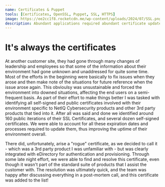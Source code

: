 ```yaml
---
name: Certificates & Puppet
tools: [Certificates, OpenSSL, Puppet, SSL, HTTPS]
image: https://ee2cc1f8.rocketcdn.me/wp-content/uploads/2024/07/SSL.png
description: Abundant applications required abundant certificate updates and monitoring
---
```


# It's always the certificates

At another customer site, they had gone through many changes of leadership and employees so that some of the information about their environment had gone unknown and unaddressed for quite some time. Most of the efforts in the beginning were basically to fix issues when they arose and then make note of the situations for future reference when the issue arose again. This obvioulsy was unsustainable and forced the environment into downed situations, affecting the end users on a semi-frequent basis. As part of their effort to make things better I was tasked with identifying all self-signed and public certificates involved with their environment specific to NetIQ Cybersecurity products and other 3rd party products that tied into it. After all was said and done we identified around 160 public iterations of their SSL Certificates, and several dozen self-signed certificates. We were able to account for all these expiration dates and processes required to update them, thus improving the uptime of their environment overall.

There did, unfortunately, arise a "rogue" certificate, as we decided to call it - which was a 3rd party product I was unfamiliar with - but was clearly integrated with eDirectory for authentication and provisioning. Through some late night effort, we were able to find and resolve this certificate, even though it wasn't part of the standard suite of products that I assist the customer with. The resolution was ultimately quick, and the team was happy after discussing everything in a post-mortem call, and this certificate was added to the list!
